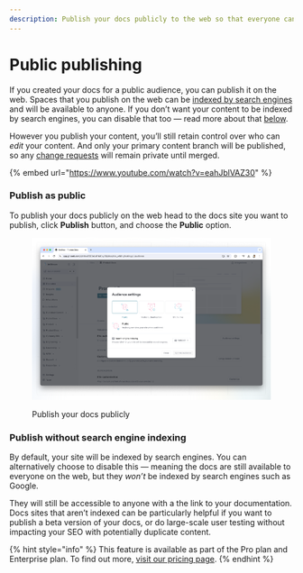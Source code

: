 ```yaml
---
description: Publish your docs publicly to the web so that everyone can access them.
---
```


# Public publishing

If you created your docs for a public audience, you can publish it on the web. Spaces that you publish on the web can be [indexed by search engines](../seo.md) and will be available to anyone. If you don’t want your content to be indexed by search engines, you can disable that too — read more about that [below](public-publishing.md#publish-as-unlisted).

However you publish your content, you’ll still retain control over who can _edit_ your content. And only your primary content branch will be published, so any [change requests](../../collaboration/change-requests.md) will remain private until merged.

{% embed url="https://www.youtube.com/watch?v=eahJblVAZ30" %}

### Publish as public

To publish your docs publicly on the web head to the docs site you want to publish, click **Publish** button, and choose the **Public** option.

<figure><img src="../../.gitbook/assets/public-publishing.png" alt=""><figcaption><p>Publish your docs publicly</p></figcaption></figure>

### **Publish without search engine indexing**

By default, your site will be indexed by search engines. You can alternatively choose to disable this — meaning the docs are still available to everyone on the web, but they _won’t_ be indexed by search engines such as Google.&#x20;

They will still be accessible to anyone with a the link to your documentation. Docs sites that aren’t indexed can be particularly helpful if you want to publish a beta version of your docs, or do large-scale user testing without impacting your SEO with potentially duplicate content.

{% hint style="info" %}
This feature is available as part of the Pro plan and Enterprise plan. To find out more, [visit our pricing page](https://www.gitbook.com/pricing).
{% endhint %}
